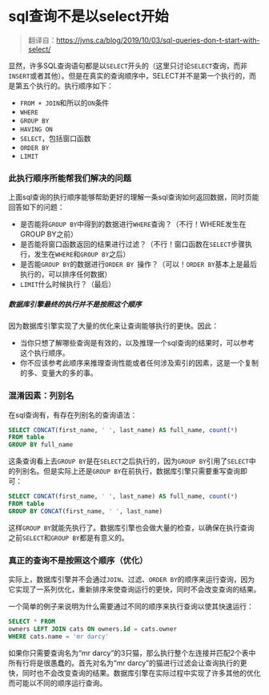 # sql查询不是以select开始

> 翻译自：https://jvns.ca/blog/2019/10/03/sql-queries-don-t-start-with-select/

显然，许多SQL查询语句都是以`SELECT`开头的（这里只讨论`SELECT`查询，而非`INSERT`或者其他）。但是在真实的查询顺序中，SELECT并不是第一个执行的，而是第五个执行的。执行顺序如下：

- `FROM + JOIN`和所以的`ON`条件
- `WHERE`
- `GROUP BY`
- `HAVING ON`
- `SELECT`，包括窗口函数
- `ORDER BY`
- `LIMIT`

### 此执行顺序所能帮我们解决的问题

上面sql查询的执行顺序能够帮助更好的理解一条sql查询如何返回数据，同时页能回答如下的问题：

- 是否能将`GROUP BY`中得到的数据进行`WHERE`查询？（不行！WHERE发生在GROUP BY之前）
- 是否能将窗口函数返回的结果进行过滤？（不行！窗口函数在`SELECT`步骤执行，发生在`WHERE`和`GROUP BY`之后）
- 是否能`GROUP BY`的数据进行`ORDER BY `操作？（可以！`ORDER BY`基本上是最后执行的，可以排序任何数据）
- `LIMIT`什么时候执行？（最后）

##### 数据库引擎最终的执行并不是按照这个顺序

因为数据库引擎实现了大量的优化来让查询能够执行的更快。因此：

- 当你只想了解哪些查询是有效的，以及推理一个sql查询的结果时，可以参考这个执行顺序。
- 你不应该参考此顺序来推理查询性能或者任何涉及索引的因素，这是一个复制的多、变量大的多的事。

### 混淆因素：列别名

在sql查询有，有存在列别名的查询语法：

```sql
SELECT CONCAT(first_name, ' ', last_name) AS full_name, count(*)
FROM table
GROUP BY full_name
```

这条查询看上去`GROUP BY`是在`SELECT`之后执行的，因为`GROUP BY`引用了`SELECT`中的列别名。但是实际上还是`GROUP BY`在前执行，数据库引擎只需要重写查询即可：

```sql
SELECT CONCAT(first_name, ' ', last_name) AS full_name, count(*)
FROM table
GROUP BY CONCAT(first_name, ' ', last_name)
```

这样`GROUP BY`就能先执行了。数据库引擎也会做大量的检查，以确保在执行查询之前`SELECT`和`GROUP BY`都是有意义的。

### 真正的查询不是按照这个顺序（优化）

实际上，数据库引擎并不会通过`JOIN`、过滤、`ORDER BY`的顺序来运行查询，因为它实现了一系列优化，重新排序来使查询运行的更快，同时不会改变查询的结果。

一个简单的例子来说明为什么需要通过不同的顺序来执行查询以使其快速运行：

```sql
SELECT * FROM
owners LEFT JOIN cats ON owners.id = cats.owner
WHERE cats.name = 'mr darcy'
```

如果你只需要查询名为“mr darcy”的3只猫，那么执行整个左连接并匹配2个表中所有行将是很愚蠢的。首先对名为“mr darcy”的猫进行过滤会让查询执行的更快，同时也不会改变查询的结果。数据库引擎在实际过程中实现了许多其他的优化而可能以不同的顺序运行查询。



